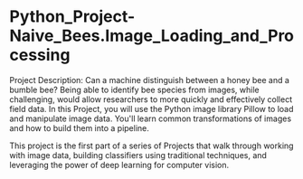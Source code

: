 # Python_Project-Naive_Bees.Image_Loading_and_Processing

Project Description:
Can a machine distinguish between a honey bee and a bumble bee? Being able to identify bee species from images, while challenging, would allow researchers to more quickly and effectively collect field data. In this Project, you will use the Python image library Pillow to load and manipulate image data. You'll learn common transformations of images and how to build them into a pipeline.

This project is the first part of a series of Projects that walk through working with image data, building classifiers using traditional techniques, and leveraging the power of deep learning for computer vision.
